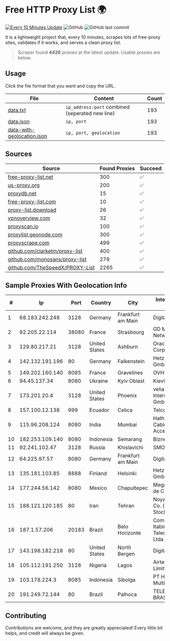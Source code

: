 
# Free HTTP Proxy List 🌍

[![Every 10 Minutes Update](https://github.com/mertguvencli/http-proxy-list/actions/workflows/main.yml/badge.svg?branch=main)](https://github.com/mertguvencli/http-proxy-list/actions/workflows/main.yml)
![GitHub](https://img.shields.io/github/license/mertguvencli/http-proxy-list)
![GitHub last commit](https://img.shields.io/github/last-commit/mertguvencli/http-proxy-list)

It is a lightweight project that, every 10 minutes, scrapes lots of free-proxy sites, validates if it works, and serves a clean proxy list.


> Scraper found **4426** proxies at the latest update. Usable proxies are below.

## Usage

Click the file format that you want and copy the URL.


|File|Content|Count|
|----|-------|-----|
|[data.txt](https://raw.githubusercontent.com/mertguvencli/http-proxy-list/main/proxy-list/data.txt)|`ip_address:port` combined (seperated new line)|193|
|[data.json](https://raw.githubusercontent.com/mertguvencli/http-proxy-list/main/proxy-list/data.json)|`ip, port`|193|
|[data-with-geolocation.json](https://raw.githubusercontent.com/mertguvencli/http-proxy-list/main/proxy-list/data-with-geolocation.json)|`ip, port, geolocation`|193|

## Sources

|Source|Found Proxies|Succeed|
|------|-------------|-------|
|[free-proxy-list.net](https://free-proxy-list.net)|300|✅|
|[us-proxy.org](https://www.us-proxy.org)|200|✅|
|[proxydb.net](http://proxydb.net)|15|✅|
|[free-proxy-list.com](https://free-proxy-list.com/?page=&port=&type%5B%5D=http&type%5B%5D=https&up_time=0&search=Search)|10|✅|
|[proxy-list.download](https://www.proxy-list.download/HTTP)|26|✅|
|[vpnoverview.com](https://vpnoverview.com/privacy/anonymous-browsing/free-proxy-servers)|32|✅|
|[proxyscan.io](https://www.proxyscan.io)|100|✅|
|[proxylist.geonode.com](https://proxylist.geonode.com/api/proxy-list?limit=300&page=1&sort_by=lastChecked&sort_type=desc&protocols=http,https)|300|✅|
|[proxyscrape.com](https://api.proxyscrape.com/v2/?request=displayproxies&protocol=http&timeout=10000&country=all&ssl=all&anonymity=all)|499|✅|
|[github.com/clarketm/proxy-list](https://raw.githubusercontent.com/clarketm/proxy-list/master/proxy-list-raw.txt)|400|✅|
|[github.com/monosans/proxy-list](https://raw.githubusercontent.com/monosans/proxy-list/main/proxies/http.txt)|279|✅|
|[github.com/TheSpeedX/PROXY-List](https://raw.githubusercontent.com/TheSpeedX/PROXY-List/master/http.txt)|2265|✅|


## Sample Proxies With Geolocation Info

|#|Ip|Port|Country|City|Internet Service Provider|
|-|--|----|-------|----|-------------------------|
|1|68.183.242.248|3128|Germany|Frankfurt am Main|DigitalOcean, LLC|
|2|92.205.22.114|38080|France|Strasbourg|GD MASS Network|
|3|129.80.217.21|3128|United States|Ashburn|Oracle Corporation|
|4|142.132.191.196|80|Germany|Falkenstein|Hetzner Online GmbH|
|5|149.202.160.140|8085|France|Gravelines|OVH SAS|
|6|94.45.137.34|8080|Ukraine|Kyiv Oblast|Kievline LLC|
|7|173.201.20.4|3128|United States|Phoenix|velia.net Internetdienste GmbH|
|8|157.100.12.138|999|Ecuador|Celica|Telconet S.A|
|9|115.96.208.124|8080|India|Mumbai|Hathway IP over Cable Internet Access|
|10|182.253.109.140|8080|Indonesia|Semarang|Biznet Metronet|
|11|92.241.102.47|3128|Russia|Khislavichi|SMOLTELECOM|
|12|64.225.97.57|8080|Germany|Frankfurt am Main|DigitalOcean, LLC|
|13|135.181.103.85|8888|Finland|Helsinki|Hetzner Online GmbH|
|14|177.244.56.142|8080|Mexico|Chapultepec|Mega Cable, S.A. de C.V.|
|15|188.121.120.185|80|Iran|Tehran|Noyan Abr Arvan Co. ( Private Joint Stock)|
|16|187.1.57.206|20183|Brazil|Belo Horizonte|Companhia Itabirana Telecomunicações Ltda|
|17|143.198.182.218|80|United States|North Bergen|DigitalOcean, LLC|
|18|105.112.191.250|3128|Nigeria|Lagos|Airtel Networks Limited|
|19|103.178.224.3|8085|Indonesia|Sibolga|PT Hobin Nauli Multimedia|
|20|191.249.72.144|80|Brazil|Palhoca|TELEFÔNICA BRASIL S.A|



## Contributing

Contributions are welcome, and they are greatly appreciated! Every
little bit helps, and credit will always be given.

